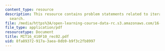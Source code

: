 ```yaml
---
content_type: resource
description: This resource contains problem statements related to iterative deepening
  search.
file: /media/https%3A/open-learning-course-data-rc.s3.amazonaws.com/16-410-principles-of-autonomy-and-decision-making-fall-2010/8fa89372917a3aea8db9b9f3c2fb8997_MIT16_410F10_rec02.pdf
file_type: application/pdf
resourcetype: Document
title: MIT16_410F10_rec02.pdf
uid: 8fa89372-917a-3aea-8db9-b9f3c2fb8997
---
```

